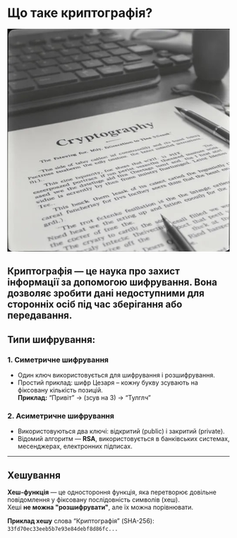 # Що таке криптографія?
![LR-2](../resources/images/1.jpg)
## Криптографія — це наука про захист інформації за допомогою шифрування. Вона дозволяє зробити дані недоступними для сторонніх осіб під час зберігання або передавання.

## Типи шифрування:

### 1. Симетричне шифрування
- Один ключ використовується для шифрування і розшифрування.
- Простий приклад: шифр Цезаря – кожну букву зсувають на фіксовану кількість позицій.  
**Приклад:** “Привіт” → (зсув на 3) → “Тулглч”

### 2. Асиметричне шифрування
- Використовуються два ключі: відкритий (public) і закритий (private).
- Відомий алгоритм — **RSA**, використовується в банківських системах, месенджерах, електронних підписах.

---

## Хешування

**Хеш-функція** — це одностороння функція, яка перетворює довільне повідомлення у фіксовану послідовність символів (хеш).  
Хеші **не можна "розшифрувати"**, але їх можна порівнювати.

**Приклад хешу** слова “Криптографія” (SHA-256):  
`33fd70ec33eeb5b7e93e84debf8d86fc...`


